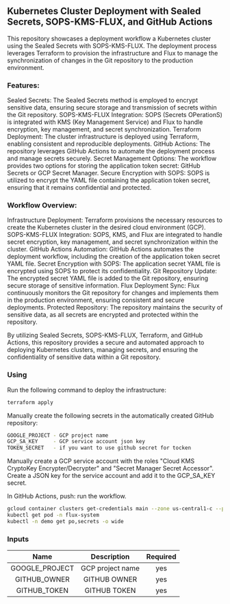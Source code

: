 ## Kubernetes Cluster Deployment with Sealed Secrets, SOPS-KMS-FLUX, and GitHub Actions

This repository showcases a deployment workflow a Kubernetes cluster using the Sealed Secrets with SOPS-KMS-FLUX. The deployment process leverages Terraform to provision the infrastructure and Flux to manage the synchronization of changes in the Git repository to the production environment.

### Features:

Sealed Secrets: The Sealed Secrets method is employed to encrypt sensitive data, ensuring secure storage and transmission of secrets within the Git repository. 
SOPS-KMS-FLUX Integration: SOPS (Secrets OPerationS) is integrated with KMS (Key Management Service) and Flux to handle encryption, key management, and secret synchronization. 
Terraform Deployment: The cluster infrastructure is deployed using Terraform, enabling consistent and reproducible deployments.
GitHub Actions: The repository leverages GitHub Actions to automate the deployment process and manage secrets securely.
Secret Management Options: The workflow provides two options for storing the application token secret: GitHub Secrets or GCP Secret Manager.
Secure Encryption with SOPS: SOPS is utilized to encrypt the YAML file containing the application token secret, ensuring that it remains confidential and protected.

### Workflow Overview:

Infrastructure Deployment: Terraform provisions the necessary resources to create the Kubernetes cluster in the desired cloud environment (GCP).
SOPS-KMS-FLUX Integration: SOPS, KMS, and Flux are integrated to handle secret encryption, key management, and secret synchronization within the cluster.
GitHub Actions Automation: GitHub Actions automates the deployment workflow, including the creation of the application token secret YAML file.
Secret Encryption with SOPS: The application secret YAML file is encrypted using SOPS to protect its confidentiality.
Git Repository Update: The encrypted secret YAML file is added to the Git repository, ensuring secure storage of sensitive information.
Flux Deployment Sync: Flux continuously monitors the Git repository for changes and implements them in the production environment, ensuring consistent and secure deployments.
Protected Repository: The repository maintains the security of sensitive data, as all secrets are encrypted and protected within the repository.

By utilizing Sealed Secrets, SOPS-KMS-FLUX, Terraform, and GitHub Actions, this repository provides a secure and automated approach to deploying Kubernetes clusters, managing secrets, and ensuring the confidentiality of sensitive data within a Git repository.

### Using
Run the following command to deploy the infrastructure:
```bash
terraform apply
```

Manually create the following secrets in the automatically created GitHub repository:
```bash
GOOGLE_PROJECT - GCP project name
GCP_SA_KEY     - GCP service account json key
TOKEN_SECRET   - if you want to use github secret for tocken
```

Manually create a GCP service account with the roles "Cloud KMS CryptoKey Encrypter/Decrypter" and "Secret Manager Secret Accessor".
Create a JSON key for the service account and add it to the GCP_SA_KEY secret.

In GitHub Actions, push: run the workflow.

```bash
gcloud container clusters get-credentials main --zone us-central1-c --project <GOOGLE_PROJECT>
kubectl get pod -n flux-system
kubectl -n demo get po,secrets -o wide
```

### Inputs

|       Name       |            Description           | Required |
|:----------------:|:--------------------------------:|:--------:|
| GOOGLE_PROJECT   | GCP project name                 |    yes   |
| GITHUB_OWNER     | GITHUB    OWNER                  |    yes   |
| GITHUB_TOKEN     | GITHUB TOKEN                     |    yes   |
